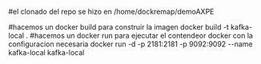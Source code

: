 #el clonado del repo se hizo en 
/home/dockremap/demoAXPE

#hacemos un docker build para construir la imagen
docker build -t kafka-local .
#hacemos un docker run para ejecutar el contendeor docker con la configuracion necesaria
docker run -d -p 2181:2181 -p 9092:9092 --name kafka-local kafka-local
